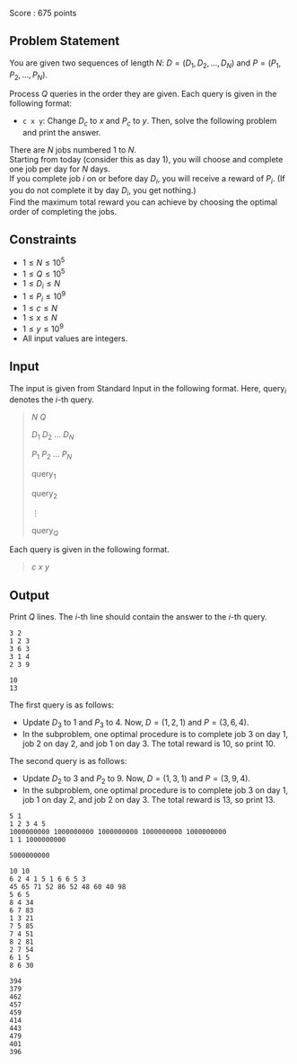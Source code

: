 Score : $675$ points

## Problem Statement

You are given two sequences of length $N$: $D=(D_1, D_2, \dots, D_N)$ and $P=(P_1, P_2, \dots, P_N)$.

Process $Q$ queries in the order they are given. Each query is given in the following format:

- `c x y`: Change $D_c$ to $x$ and $P_c$ to $y$. Then, solve the following problem and print the answer.

There are $N$ jobs numbered $1$ to $N$.<br>
Starting from today (consider this as day $1$), you will choose and complete one job per day for $N$ days.<br>
If you complete job $i$ on or before day $D_i$, you will receive a reward of $P_i$. (If you do not complete it by day $D_i$, you get nothing.)<br>
Find the maximum total reward you can achieve by choosing the optimal order of completing the jobs.

## Constraints

- $1 \leq N \leq 10^5$
- $1 \leq Q \leq 10^5$
- $1 \leq D_i \leq N$
- $1 \leq P_i \leq 10^9$
- $1 \leq c \leq N$
- $1 \leq x \leq N$
- $1 \leq y \leq 10^9$
- All input values are integers.

## Input

The input is given from Standard Input in the following format. Here, $\mathrm{query}_i$ denotes the $i$-th query.

> $N$ $Q$
> 
> $D_1$ $D_2$ $\dots$ $D_N$
> 
> $P_1$ $P_2$ $\dots$ $P_N$
> 
> $\mathrm{query}_1$
> 
> $\mathrm{query}_2$
> 
> $\vdots$
> 
> $\mathrm{query}_Q$

Each query is given in the following format.

> $c$ $x$ $y$

## Output

Print $Q$ lines. The $i$-th line should contain the answer to the $i$-th query.

```input1
3 2
1 2 3
3 6 3
3 1 4
2 3 9
```

```output1
10
13
```

The first query is as follows:

- Update $D_3$ to $1$ and $P_3$ to $4$. Now, $D = (1, 2, 1)$ and $P = (3, 6, 4)$.
- In the subproblem, one optimal procedure is to complete job $3$ on day $1$, job $2$ on day $2$, and job $1$ on day $3$. The total reward is $10$, so print $10$.

The second query is as follows:

- Update $D_2$ to $3$ and $P_2$ to $9$. Now, $D = (1, 3, 1)$ and $P = (3, 9, 4)$.
- In the subproblem, one optimal procedure is to complete job $3$ on day $1$, job $1$ on day $2$, and job $2$ on day $3$. The total reward is $13$, so print $13$.

```input2
5 1
1 2 3 4 5
1000000000 1000000000 1000000000 1000000000 1000000000
1 1 1000000000
```

```output2
5000000000
```

```input3
10 10
6 2 4 1 5 1 6 6 5 3
45 65 71 52 86 52 48 60 40 98
5 6 5
8 4 34
6 7 83
1 3 21
7 5 85
7 4 51
8 2 81
2 7 54
6 1 5
8 6 30
```

```output3
394
379
462
457
459
414
443
479
401
396
```